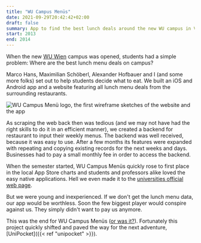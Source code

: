 ```yaml
---
title: "WU Campus Menüs"
date: 2021-09-29T20:42:42+02:00
draft: false
summary: App to find the best lunch deals around the new WU campus in Vienna.
start: 2013
end: 2014
---
```


When the new [WU Wien](https://www.wu.ac.at/) campus was opened, students had a simple problem: Where are the best lunch menu deals on campus?

Marco Hans, Maximilian Schöberl, Alexander Hofbauer and I (and some more folks) set out to help students decide what to eat. We built an iOS and Android app and a website featuring all lunch menu deals from the surrounding restaurants.

![WU Campus Menü logo, the first wireframe sketches of the website and the app](/img/wu-campus-menüs/wu-campus-menus-setches.png)

As scraping the web back then was tedious (and we may not have had the right skills to do it in an efficient manner), we created a backend for restaurant to input their weekly menus. The backend was well received, because it was easy to use. After a few months its features were expanded with repeating and copying existing records for the next weeks and days. Businesses had to pay a small monthly fee in order to access the backend.

When the semester started, WU Campus Menüs quickly rose to first place in the local App Store charts and students and professors alike loved the easy native applications. Hell we even made it to the [universities official web page](https://www.wu.ac.at/universitaet/organisation/interessensvertretungen/betriebsrat-fuer-das-allgemeine-universitaetspersonal/news-details/detail/wu-campus-menues-app).

But we were young and inexperienced. If we don't get the lunch menu data, our app would be worthless. Soon the few biggest player would conspire against us. They simply didn't want to pay us anymore.

This was the end for WU Campus Menüs ([or was it?](https://apps.apple.com/si/app/wu-campus-men%C3%BCs/id1535090019)). Fortunately this project quickly shifted and paved the way for the next adventure, [UniPocket]({{< ref "unipocket" >}}).
